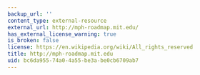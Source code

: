 ```yaml
---
backup_url: ''
content_type: external-resource
external_url: http://mph-roadmap.mit.edu/
has_external_license_warning: true
is_broken: false
license: https://en.wikipedia.org/wiki/All_rights_reserved
title: http://mph-roadmap.mit.edu
uid: bc6da955-74a0-4a55-be3a-be0cb6709ab7
---
```

